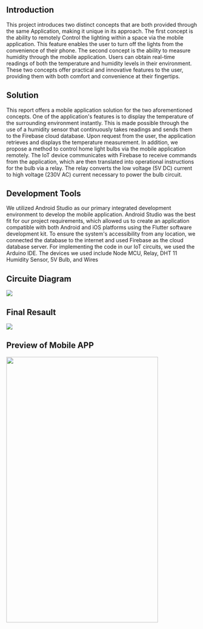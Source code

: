 <h2>Introduction</h2>
This project introduces two distinct concepts that are both provided through the same
Application, making it unique in its approach. The first concept is the ability to remotely
Control the lighting within a space via the mobile application. This feature enables the user
to turn off the lights from the convenience of their phone. The second concept is the
ability to measure humidity through the mobile application. Users can obtain real-time
readings of both the temperature and humidity levels in their environment. These two
concepts offer practical and innovative features to the user, providing them with both
comfort and convenience at their fingertips.
<br>


<h2>Solution</h2>
This report offers a mobile application solution for the two aforementioned concepts.
One of the application's features is to display the temperature of the surrounding
environment instantly. This is made possible through the use of a humidity sensor that continuously takes
readings and sends them to the Firebase cloud database. Upon request from the user, the application
retrieves and displays the temperature measurement.
In addition, we propose a method to control home light bulbs via the mobile application remotely.
The IoT device communicates with Firebase to receive commands from the application, which are
then translated into operational instructions for the bulb via a relay. The relay converts the low
voltage (5V DC) current to high voltage (230V AC) current necessary to power the bulb circuit.
<br>

<h2>Development Tools</h2>
We utilized Android Studio as our primary integrated development environment to develop
the mobile application. Android Studio was the best fit for our project requirements, which allowed
us to create an application compatible with both Android and iOS platforms using the Flutter
software development kit. To ensure the system's accessibility from any location, we connected
the database to the internet and used Firebase as the cloud database server. For implementing the
code in our IoT circuits, we used the Arduino IDE. The devices we used include Node MCU,
Relay, DHT 11 Humidity Sensor, 5V Bulb, and Wires

<h2>Circuite Diagram</h2>
<img src ="https://github.com/DaniduZe/SmartHome-Bulb-Controller/assets/110765521/4615a73a-369c-48f3-bbb4-3acc0bf973c7">
<br>
<h2>Final Resault</h2>
<img src = "https://github.com/DaniduZe/SmartHome-Bulb-Controller/assets/110765521/e77ef8b9-f714-41a6-803d-60518df8d77a">
<h2>Preview of Mobile APP</h2>
<img src = "https://github.com/DaniduZe/SmartHome-Bulb-Controller/assets/110765521/d22a06d0-c34d-4cba-9c2a-640b2a495da4" width="400" height="700">


